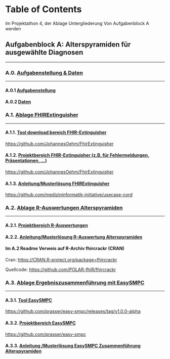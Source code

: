 # Table of Contents 
Im Projektathon 4, der Ablage Untergliederung Von Aufgabenblock A werden

## Aufgabenblock A: Alterspyramiden für ausgewählte Diagnosen
--- 

### A.0.            [Aufgabenstellung & Daten](../Aufgabenblock_A/a_0_aufgabenstellung_und_daten/) 
---

#### A.0.1           [Aufgabenstellung](../Aufgabenblock_A/a_0_aufgabenstellung_und_daten/)

#### A.0.2           [Daten](../Aufgabenblock_A/a_0_aufgabenstellung_und_daten/)


### A.1.            [Ablage FHIRExtinguisher](../Aufgabenblock_A/a_1_ablage_fhirextinguisher/)
 
--- 
#### A.1.1.          [Tool download bereich FHIR-Extinguisher](../Aufgabenblock_A/a_1_ablage_fhirextinguisher/a_1_1_tool_download_bereich/)
 

<https://github.com/JohannesOehm/FhirExtinguisher>

#### A.1.2.          [Projektbereich FHIR-Extinguisher (z.B. für Fehlermeldungen, Präsentationen, …)](../Aufgabenblock_A/a_1_ablage_fhirextinguisher/a_1_2_projektbereich/)

<https://github.com/JohannesOehm/FhirExtinguisher>

#### A.1.3.          [Anleitung/Musterlösung FHIRExtinguisher](../Aufgabenblock_A/a_1_ablage_fhirextinguisher/a_1_3_musterloesung/) 

<https://github.com/medizininformatik-initiative/usecase-cord>

### A.2.            [Ablage R-Auswertungen Alterspyramiden](../Aufgabenblock_A/a_2_ablage_zur_alterspyramiden/) 
--- 

#### A.2.1.          [Projektbereich R-Auswertungen](../Aufgabenblock_A/a_2_ablage_zur_alterspyramiden/a_2_1_projektbereich/)

#### A.2.2.          [Anleitung/Musterlösung R-Auswertung Alterspyramiden](../Aufgabenblock_A/a_2_ablage_zur_alterspyramiden/a_2_2_musterlösung_r_auswertung/)


#### Im A.2 Readme Verweis auf R-Archiv fhircrackr (CRAN)
Cran: <https://CRAN.R-project.org/package=fhircrackr>

Quellcode: <https://github.com/POLAR-fhiR/fhircrackr>
### A.3.             [Ablage Ergebniszusammenführung mit EasySMPC](../Aufgabenblock_A/a_3_ablage_zur_ergebniszusammenfuehrung_mit_easysmpc/) 
--- 
#### A.3.1.          [Tool EasySMPC](../Aufgabenblock_A/a_3_ablage_zur_ergebniszusammenfuehrung_mit_easysmpc/a_3_1_tool_download_bereich_easysmpc/) 

<https://github.com/prasser/easy-smpc/releases/tag/v1.0.0-alpha>

#### A.3.2.          [Projektbereich EasySMPC](../Aufgabenblock_A/a_3_ablage_zur_ergebniszusammenfuehrung_mit_easysmpc/a_3_2_projektbereich_easysmpc/)

<https://github.com/prasser/easy-smpc> 

#### A.3.3.          [Anleitung /Musterlösung EasySMPC Zusammenführung Alterspyramiden](../Aufgabenblock_A/a_3_ablage_zur_ergebniszusammenfuehrung_mit_easysmpc/a_3_3_musterloesung_easysmpc/)

